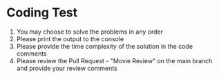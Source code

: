 # Coding Test

1. You may choose to solve the problems in any order
2. Please print the output to the console
3. Please provide the time complexity of the solution in the code comments
4. Please review the Pull Request - "Movie Review" on the main branch and provide your review comments
